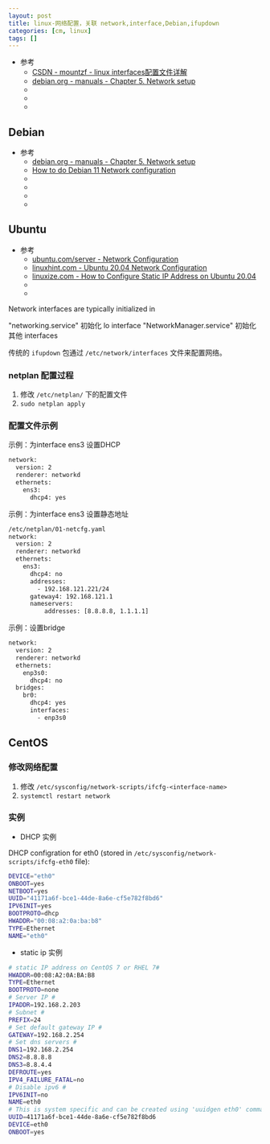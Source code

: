 ```yaml
---
layout: post
title: linux-网络配置，关联 network,interface,Debian,ifupdown
categories: [cm, linux]
tags: []
---
```


* 参考
  * [CSDN - mountzf - linux interfaces配置文件详解](https://blog.csdn.net/mountzf/article/details/52035499)
  * [debian.org - manuals - Chapter 5. Network setup](https://www.debian.org/doc/manuals/debian-reference/ch05.en.html)
  * []()
  * []()
  * []()




## Debian


* 参考
  * [debian.org - manuals - Chapter 5. Network setup](https://www.debian.org/doc/manuals/debian-reference/ch05.en.html)
  * [How to do Debian 11 Network configuration](https://linuxhint.com/network-configuration-debian/)
  * []()
  * []()
  * []()
  * []()

## Ubuntu

* 参考
  * [ubuntu.com/server - Network Configuration](https://ubuntu.com/server/docs/network-configuration)
  * [linuxhint.com - Ubuntu 20.04 Network Configuration](https://linuxhint.com/ubuntu_20-04_network_configuration/)
  * [linuxize.com - How to Configure Static IP Address on Ubuntu 20.04](https://linuxize.com/post/how-to-configure-static-ip-address-on-ubuntu-20-04/)
  * []()
  * []()

Network interfaces are typically initialized in 

"networking.service" 初始化 lo interface
"NetworkManager.service" 初始化其他 interfaces

传统的 `ifupdown` 包通过 `/etc/network/interfaces` 文件来配置网络。

### netplan 配置过程

1. 修改 `/etc/netplan/` 下的配置文件
1. `sudo netplan apply`

### 配置文件示例


示例：为interface ens3 设置DHCP

~~~sh
network:
  version: 2
  renderer: networkd
  ethernets:
    ens3:
      dhcp4: yes
~~~

示例：为interface ens3 设置静态地址

~~~sh
/etc/netplan/01-netcfg.yaml
network:
  version: 2
  renderer: networkd
  ethernets:
    ens3:
      dhcp4: no
      addresses:
        - 192.168.121.221/24
      gateway4: 192.168.121.1
      nameservers:
          addresses: [8.8.8.8, 1.1.1.1]
~~~

示例：设置bridge

~~~sh
network:
  version: 2
  renderer: networkd
  ethernets:
    enp3s0:
      dhcp4: no
  bridges:
    br0:
      dhcp4: yes
      interfaces:
        - enp3s0
~~~



## CentOS

### 修改网络配置

1. 修改 `/etc/sysconfig/network-scripts/ifcfg-<interface-name>`
1. `systemctl restart network`

### 实例

* DHCP 实例

DHCP configration for eth0 (stored in `/etc/sysconfig/network-scripts/ifcfg-eth0` file):

~~~sh
DEVICE="eth0"
ONBOOT=yes
NETBOOT=yes
UUID="41171a6f-bce1-44de-8a6e-cf5e782f8bd6"
IPV6INIT=yes
BOOTPROTO=dhcp
HWADDR="00:08:a2:0a:ba:b8"
TYPE=Ethernet
NAME="eth0"
~~~

* static ip 实例

~~~sh
# static IP address on CentOS 7 or RHEL 7#
HWADDR=00:08:A2:0A:BA:B8
TYPE=Ethernet
BOOTPROTO=none
# Server IP #
IPADDR=192.168.2.203
# Subnet #
PREFIX=24
# Set default gateway IP #
GATEWAY=192.168.2.254
# Set dns servers #
DNS1=192.168.2.254
DNS2=8.8.8.8
DNS3=8.8.4.4
DEFROUTE=yes
IPV4_FAILURE_FATAL=no
# Disable ipv6 #
IPV6INIT=no
NAME=eth0
# This is system specific and can be created using 'uuidgen eth0' command #
UUID=41171a6f-bce1-44de-8a6e-cf5e782f8bd6
DEVICE=eth0
ONBOOT=yes
~~~

































